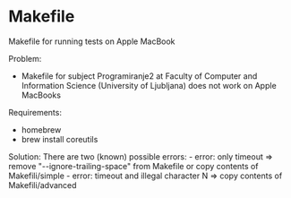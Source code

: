 # Makefile
Makefile for running tests on Apple MacBook

Problem: 
  - Makefile for subject Programiranje2 at Faculty of Computer and Information Science (University of Ljubljana) does not work on Apple MacBooks

Requirements:
  - homebrew
  - brew install coreutils
 
Solution:
  There are two (known) possible errors:
     - error: only timeout => remove "--ignore-trailing-space" from Makefile or copy contents of Makefili/simple
     - error: timeout and illegal character N => copy contents of Makefili/advanced
 
